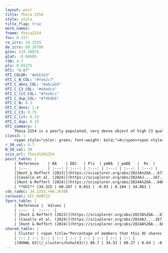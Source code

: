 ```yaml
---
layout: post
title: Theia 2254
style: style
title_flag: true
more_names: 
fname: theia2254
fov: 0.157
ra_icrs: 34.3255
de_icrs: 60.26708
glon: 133.38878
glat: -0.84685
r50: 4.7
plx: 0.65275
UTI: "0.07"
UTI_COLOR: "#ebb1b3"
UTI_C_N_COL: "#fee2c7"
UTI_C_dens_COL: "#a6cab9"
UTI_C_C3_COL: "#d4edca"
UTI_C_lit_COL: "#fee8cc"
UTI_C_dup_COL: "#f4bdb6"
UTI_C_N: 0.3
UTI_C_dens: 1.0
UTI_C_C3: 0.75
UTI_C_lit: 0.33
UTI_C_dup: 0.13
UTI_summary: |
    Theia 2254 is a poorly populated, very dense object of high C3 quality. It was recently reported in the literature.<br><br><span style="color: #99180f; font-weight: bold;">Warning: </span>This is likely a duplicate object, which shares a large percentage of members with at least one previously reported entry.
class3: |
    <span style="color: green; font-weight: bold;">A</span><span style="color: #FFC300; font-weight: bold;">B</span>
r_50_val: 4.7
N_50_val: 30
scix_url: Theia%202254
posit_table: |
    | Reference    | RA    | DEC   | Plx  | pmRA  | pmDE   |  Rv  |
    | :---         | :---: | :---: | :---: | :---: | :---: | :---: |
    |[Hunt & Reffert (2023)](https://scixplorer.org/abs/2023A%26A...673A.114H) | 34.31 | 60.234 | 0.644 | -0.904 | 0.113 | 34.064 |
    |[Cavallo et al. (2024)](https://scixplorer.org/abs/2024AJ....167...12C) | 34.354 | 60.259 | 0.648 | -- | -- | -- |
    |[Hunt & Reffert (2024)](https://scixplorer.org/abs/2024A%26A...686A..42H) | 34.31 | 60.234 | 0.644 | -0.904 | 0.113 | 34.064 |
    | **UCC** |34.325 | 60.267 | 0.653 | -0.93 | 0.104 | 34.063 | 
cds_radec: 34.3255,+60.26708
carousel: UCC_HUNT23
fpars_table: |
    | Reference |  Values |
    | :---  |  :---:  |
    | [Hunt & Reffert (2023)](https://scixplorer.org/abs/2023A%26A...673A.114H) | `AV50=1.883, diffAV50=0.519, MOD50=10.827, logAge50=8.032` |
    | [Cavallo et al. (2024)](https://scixplorer.org/abs/2024AJ....167...12C) | `AV50=2.1, dMod50=11.11, logAge50=7.73, [Fe/H]50=0.69` |
    | [Hunt & Reffert (2024)](https://scixplorer.org/abs/2024A%26A...686A..42H) | `MassJ=180.219` |
shared_table: |
    | Cluster | <span title="Percentage of members that this OC shares with the ones listed">%</span>   | RA   | DEC   | Plx   | pmRA  | pmDE  | Rv | UTI |
    | :-: | :-: |:-: | :-: | :-: | :-: | :-: | :-: | :-: |
    |[HXHWL 63](/_clusters/hxhwl63/)| 86.7 | 34.33 | 60.27 | 0.64 | -0.89 | 0.11 | 34.06 |0.41 |
---
```

